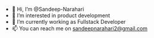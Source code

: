 - 👋 Hi, I’m @Sandeep-Narahari
- 👀 I’m interested in product development
- 🌱 I’m currently working as Fullstack Developer
- 📫 You can reach me on sandeepnarahari2@gmail.com

<!---
Sandeep-Narahari/Sandeep-Narahari is a ✨ special ✨ repository because its `README.md` (this file) appears on your GitHub profile.
You can click the Preview link to take a look at your changes.
--->
